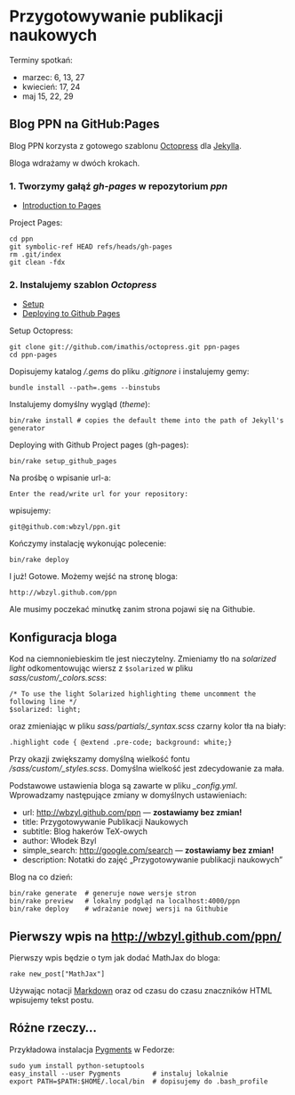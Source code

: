 # Przygotowywanie publikacji naukowych

Terminy spotkań:

* marzec: 6, 13, 27
* kwiecień: 17, 24
* maj 15, 22, 29


## Blog PPN na GitHub:Pages

Blog PPN korzysta z gotowego szablonu
[Octopress](https://github.com/imathis/octopress) dla
[Jekylla](https://github.com/mojombo/jekyll).

Bloga wdrażamy w dwóch krokach.

### 1. Tworzymy gałąź *gh-pages* w repozytorium *ppn*

* [Introduction to Pages](http://pages.github.com/)

Project Pages:

    cd ppn
    git symbolic-ref HEAD refs/heads/gh-pages
    rm .git/index
    git clean -fdx

### 2. Instalujemy szablon *Octopress*

* [Setup](http://octopress.org/docs/setup/)
* [Deploying to Github Pages](http://octopress.org/docs/deploying/github/)

Setup Octopress:

    git clone git://github.com/imathis/octopress.git ppn-pages
    cd ppn-pages

Dopisujemy katalog */.gems* do pliku *.gitignore* i instalujemy gemy:

    bundle install --path=.gems --binstubs

Instalujemy domyślny wygląd (*theme*):

    bin/rake install # copies the default theme into the path of Jekyll's generator

Deploying with Github Project pages (gh-pages):

    bin/rake setup_github_pages

Na prośbę o wpisanie url-a:

    Enter the read/write url for your repository:

wpisujemy:

    git@github.com:wbzyl/ppn.git

Kończymy instalację wykonując polecenie:

    bin/rake deploy

I już! Gotowe. Możemy wejść na stronę bloga:

    http://wbzyl.github.com/ppn

Ale musimy poczekać minutkę zanim strona pojawi się na Githubie.


## Konfiguracja bloga

Kod na ciemnoniebieskim tle jest nieczytelny.
Zmieniamy tło na *solarized light* odkomentowując
wiersz z `$solarized` w pliku *sass/custom/_colors.scss*:

    /* To use the light Solarized highlighting theme uncomment the following line */
    $solarized: light;

oraz zmieniając w pliku *sass/partials/_syntax.scss* czarny kolor tła na biały:

    .highlight code { @extend .pre-code; background: white;}

Przy okazji zwiększamy domyślną wielkość fontu */sass/custom/_styles.scss*.
Domyślna wielkość jest zdecydowanie za mała.

Podstawowe ustawienia bloga są zawarte w pliku *_config.yml*.
Wprowadzamy następujące zmiany w domyślnych ustawieniach:

* url: http://wbzyl.github.com/ppn — **zostawiamy bez zmian!**
* title: Przygotowywanie Publikacji Naukowych
* subtitle: Blog hakerów TeX-owych
* author: Włodek Bzyl
* simple_search: http://google.com/search — **zostawiamy bez zmian!**
* description: Notatki do zajęć „Przygotowywanie publikacji naukowych”

Blog na co dzień:

    bin/rake generate  # generuje nowe wersje stron
    bin/rake preview   # lokalny podgląd na localhost:4000/ppn
    bin/rake deploy    # wdrażanie nowej wersji na Githubie


## Pierwszy wpis na http://wbzyl.github.com/ppn/

Pierwszy wpis będzie o tym jak dodać MathJax do bloga:

    rake new_post["MathJax"]

Używając notacji [Markdown](http://www.ctrlshift.net/project/markdowneditor/)
oraz od czasu do czasu znaczników HTML wpisujemy
tekst postu.


## Różne rzeczy…

Przykładowa instalacja [Pygments](http://pygments.org/) w Fedorze:

    sudo yum install python-setuptools
    easy_install --user Pygments        # instaluj lokalnie
    export PATH=$PATH:$HOME/.local/bin  # dopisujemy do .bash_profile

